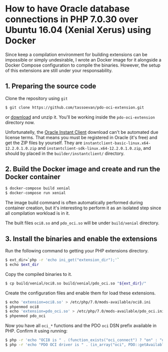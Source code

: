# How to have Oracle database connections in PHP 7.0.30 over Ubuntu 16.04 (Xenial Xerus) using Docker

Since keep a compilation environment for building extensions can be impossible or simply undesirable, I wrote an Docker
image for it alongside a Docker Compose configuration to compile the binaries. However, the setup of this extensions are
still under your responsability.

## 1. Preparing the source code

Clone the repository using `git`

```sh
$ git clone https://github.com/tassoevan/pdo-oci-extension.git
```

or [download](https://github.com/tassoevan/pdo-oci-extension/archive/master.zip) and unzip it. You'll be working inside
the `pdo-oci-extension` directory now.

Unfortunatelly, the [Oracle Instant Client](http://www.oracle.com/technetwork/database/features/instant-client/)
download can't be automated due license terms. That means you must be registered in Oracle (it's free) and get the ZIP
files by yourself. They are `instantclient-basic-linux.x64-12.2.0.1.0.zip` and
`instantclient-sdk-linux.x64-12.2.0.1.0.zip`, and should by placed in the `builder/instantclient/` directory.

## 2. Build the Docker image and create and run the Docker container

```sh
$ docker-compose build xenial
$ docker-compose run xenial
```

The image build command is often automatically performed during container creation, but it's interesting to perform it
as an isolated step since all compilation workload is in it.

The built files `oci8.so` and `pdo_oci.so` will be under `build/xenial` directory.

## 3. Install the binaries and enable the extensions

Run the following command to getting your PHP extensions directory.

```sh
$ ext_dir=`php -r 'echo ini_get("extension_dir");'`
$ echo $ext_dir
```

Copy the compiled binaries to it.

```sh
$ cp build/xenial/oci8.so build/xenial/pdo_oci.so "${ext_dir}/"
```

Create the configuration files and enable them for load these extensions.

```sh
$ echo 'extension=oci8.so' > /etc/php/7.0/mods-available/oci8.ini
$ phpenmod oci8
$ echo 'extension=pdo_oci.so' > /etc/php/7.0/mods-available/pdo_oci.ini
$ phpenmod pdo_oci
```

Now you have all `oci_*` functions and the PDO `oci` DSN prefix available in PHP. Confirm it using running:

```sh
$ php -r 'echo "OCI8 is " . (function_exists("oci_connect") ? "on" : "off") . "\n";'
$ php -r 'echo "PDO OCI driver is " . (in_array("oci", PDO::getAvailableDrivers()) ? "on" : "off") . "\n";'
```
